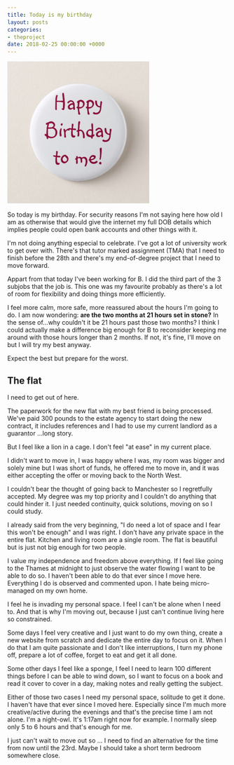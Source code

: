 ```yaml
---
title: Today is my birthday
layout: posts
categories:
- theproject
date: 2018-02-25 00:00:00 +0000
---
```

![](/uploads/2018/02/25/happy_birthday_to_me_pinback_button-r08ee59c90d2445f2acdd5cf645a58d6d_k94rf_324.jpg)

So today is my birthday. For security reasons I'm not saying here how old I am as otherwise that would give the internet my full DOB details which implies people could open bank accounts and other things with it.

I'm not doing anything especial to celebrate. I've got a lot of university work to get over with. There's that tutor marked assignment (TMA) that I need to finish before the 28th and there's my end-of-degree project that I need to move forward.

Appart from that today I've been working for B. I did the third part of the 3 subjobs that the job is. This one was my favourite probably as there's a lot of room for flexibility and doing things more efficiently.

I feel more calm, more safe, more reassured about the hours I'm going to do. I am now wondering: **are the two months at 21 hours set in stone?** In the sense of...why couldn't it be 21 hours past those two months? I think I could actually make a difference big enough for B to reconsider keeping me around with those hours longer than 2 months. If not, it's fine, I'll move on but I will try my best anyway.

Expect the best but prepare for the worst.

## The flat

I need to get out of here. 

The paperwork for the new flat with my best friend is being processed. We've paid 300 pounds to the estate agency to start doing the new contract, it includes references and I had to use my current landlord as a guarantor ...long story. 

But I feel like a lion in a cage. I don't feel "at ease" in my current place.

I didn't want to move in, I was happy where I was, my room was bigger and solely mine but I was short of funds, he offered me to move in, and it was either accepting the offer or moving back to the North West. 

I couldn't bear the thought of going back to Manchester so I regretfully accepted. My degree was my top priority and I couldn't do anything that could hinder it. I just needed continuity, quick solutions, moving on so I could study. 

I already said from the very beginning, "I do need a lot of space and I fear this won't be enough" and I was right. I don't have any private space in the entire flat. Kitchen and living room are a single room. The flat is beautiful but is just not big enough for two people. 

I value my independence and freedom above everything. If I feel like going to the Thames at midnight to just observe the water flowing I want to be able to do so. I haven't been able to do that ever since I move here. Everything I do is observed and commented upon. I hate being micro-managed on my own home. 

I feel he is invading my personal space. I feel I can't be alone when I need to. And that is why I'm moving out, because I just can't continue living here so constrained. 

Some days I feel very creative and I just want to do my own thing, create a new website from scratch and dedicate the entire day to focus on it. When I do that I am quite passionate and I don't like interruptions, I turn my phone off, prepare a lot of coffee, forget to eat and get it all done. 

Some other days I feel like a sponge, I feel I need to learn 100 different things before I can be able to wind down, so I want to focus on a book and read it cover to cover in a day, making notes and really getting the subject. 

Either of those two cases I need my personal space, solitude to get it done. I haven't have that ever since I moved here. Especially since I'm much more creative/active during the evenings and that's the precise time I am not alone. I'm a night-owl. It's 1:17am right now for example. I normally sleep only 5 to 6 hours and that's enough for me. 

I just can't wait to move out so ... I need to find an alternative for the time from now until the 23rd. Maybe I should take a short term bedroom somewhere close. 